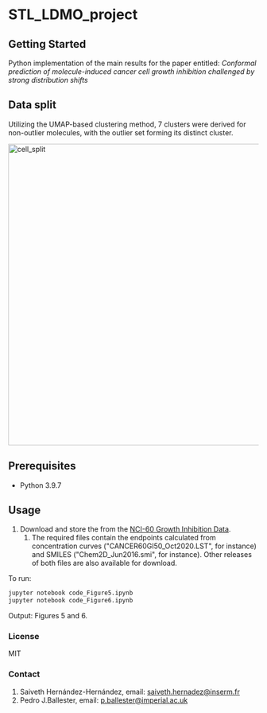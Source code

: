 # STL_LDMO_project

## Getting Started
Python implementation of the main results for the paper entitled:
_Conformal prediction of molecule-induced cancer cell growth inhibition challenged by strong distribution shifts_


## Data split
Utilizing the UMAP-based clustering method, 7 clusters were derived for non-outlier molecules, with the outlier set forming its distinct cluster. 
 
<img width="606" alt="cell_split" src="https://github.com/Sahet11/STL_LDMO_project/assets/50385322/607ac164-52c6-49ec-a75e-46e9ca8e2be4">

## Prerequisites
- Python 3.9.7

## Usage

1. Download and store the from the [NCI-60 Growth Inhibition Data](https://wiki.nci.nih.gov/display/NCIDTPdata/NCI-60+Data+Download+-+Previous+Releases). 
   1. The required files contain the endpoints calculated from concentration curves ("CANCER60GI50_Oct2020.LST", for instance) and SMILES ("Chem2D_Jun2016.smi", for instance). 
      Other releases of both files are also available for download.

To run:
```python
jupyter notebook code_Figure5.ipynb
jupyter notebook code_Figure6.ipynb

```

Output:
Figures 5 and 6. 

### License
MIT

### Contact

1. Saiveth Hernández-Hernández, email: saiveth.hernadez@inserm.fr
2. Pedro J.Ballester, email: p.ballester@imperial.ac.uk
